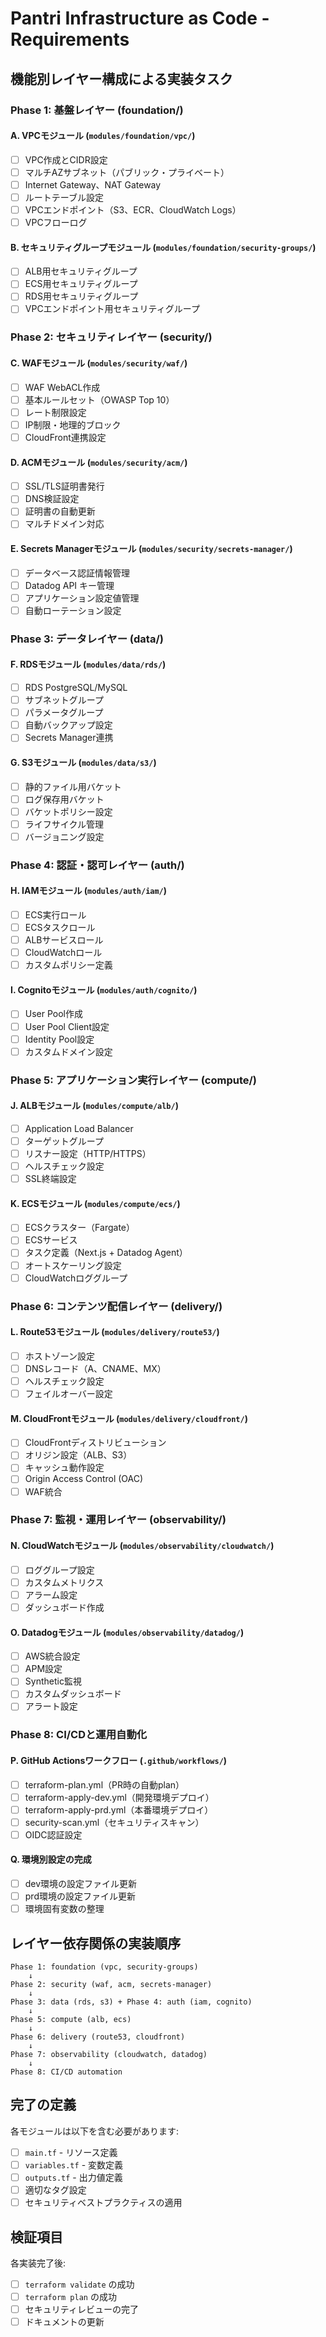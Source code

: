 # Pantri Infrastructure as Code - Requirements

## 機能別レイヤー構成による実装タスク

### Phase 1: 基盤レイヤー (foundation/)

#### A. VPCモジュール (`modules/foundation/vpc/`)
- [ ] VPC作成とCIDR設定
- [ ] マルチAZサブネット（パブリック・プライベート）
- [ ] Internet Gateway、NAT Gateway
- [ ] ルートテーブル設定
- [ ] VPCエンドポイント（S3、ECR、CloudWatch Logs）
- [ ] VPCフローログ

#### B. セキュリティグループモジュール (`modules/foundation/security-groups/`)
- [ ] ALB用セキュリティグループ
- [ ] ECS用セキュリティグループ
- [ ] RDS用セキュリティグループ
- [ ] VPCエンドポイント用セキュリティグループ

### Phase 2: セキュリティレイヤー (security/)

#### C. WAFモジュール (`modules/security/waf/`)
- [ ] WAF WebACL作成
- [ ] 基本ルールセット（OWASP Top 10）
- [ ] レート制限設定
- [ ] IP制限・地理的ブロック
- [ ] CloudFront連携設定

#### D. ACMモジュール (`modules/security/acm/`)
- [ ] SSL/TLS証明書発行
- [ ] DNS検証設定
- [ ] 証明書の自動更新
- [ ] マルチドメイン対応

#### E. Secrets Managerモジュール (`modules/security/secrets-manager/`)
- [ ] データベース認証情報管理
- [ ] Datadog API キー管理
- [ ] アプリケーション設定値管理
- [ ] 自動ローテーション設定

### Phase 3: データレイヤー (data/)

#### F. RDSモジュール (`modules/data/rds/`)
- [ ] RDS PostgreSQL/MySQL
- [ ] サブネットグループ
- [ ] パラメータグループ
- [ ] 自動バックアップ設定
- [ ] Secrets Manager連携

#### G. S3モジュール (`modules/data/s3/`)
- [ ] 静的ファイル用バケット
- [ ] ログ保存用バケット
- [ ] バケットポリシー設定
- [ ] ライフサイクル管理
- [ ] バージョニング設定

### Phase 4: 認証・認可レイヤー (auth/)

#### H. IAMモジュール (`modules/auth/iam/`)
- [ ] ECS実行ロール
- [ ] ECSタスクロール
- [ ] ALBサービスロール
- [ ] CloudWatchロール
- [ ] カスタムポリシー定義

#### I. Cognitoモジュール (`modules/auth/cognito/`)
- [ ] User Pool作成
- [ ] User Pool Client設定
- [ ] Identity Pool設定
- [ ] カスタムドメイン設定

### Phase 5: アプリケーション実行レイヤー (compute/)

#### J. ALBモジュール (`modules/compute/alb/`)
- [ ] Application Load Balancer
- [ ] ターゲットグループ
- [ ] リスナー設定（HTTP/HTTPS）
- [ ] ヘルスチェック設定
- [ ] SSL終端設定

#### K. ECSモジュール (`modules/compute/ecs/`)
- [ ] ECSクラスター（Fargate）
- [ ] ECSサービス
- [ ] タスク定義（Next.js + Datadog Agent）
- [ ] オートスケーリング設定
- [ ] CloudWatchロググループ

### Phase 6: コンテンツ配信レイヤー (delivery/)

#### L. Route53モジュール (`modules/delivery/route53/`)
- [ ] ホストゾーン設定
- [ ] DNSレコード（A、CNAME、MX）
- [ ] ヘルスチェック設定
- [ ] フェイルオーバー設定

#### M. CloudFrontモジュール (`modules/delivery/cloudfront/`)
- [ ] CloudFrontディストリビューション
- [ ] オリジン設定（ALB、S3）
- [ ] キャッシュ動作設定
- [ ] Origin Access Control (OAC)
- [ ] WAF統合

### Phase 7: 監視・運用レイヤー (observability/)

#### N. CloudWatchモジュール (`modules/observability/cloudwatch/`)
- [ ] ロググループ設定
- [ ] カスタムメトリクス
- [ ] アラーム設定
- [ ] ダッシュボード作成

#### O. Datadogモジュール (`modules/observability/datadog/`)
- [ ] AWS統合設定
- [ ] APM設定
- [ ] Synthetic監視
- [ ] カスタムダッシュボード
- [ ] アラート設定

### Phase 8: CI/CDと運用自動化

#### P. GitHub Actionsワークフロー (`.github/workflows/`)
- [ ] terraform-plan.yml（PR時の自動plan）
- [ ] terraform-apply-dev.yml（開発環境デプロイ）
- [ ] terraform-apply-prd.yml（本番環境デプロイ）
- [ ] security-scan.yml（セキュリティスキャン）
- [ ] OIDC認証設定

#### Q. 環境別設定の完成
- [ ] dev環境の設定ファイル更新
- [ ] prd環境の設定ファイル更新
- [ ] 環境固有変数の整理

## レイヤー依存関係の実装順序

```
Phase 1: foundation (vpc, security-groups)
    ↓
Phase 2: security (waf, acm, secrets-manager)
    ↓
Phase 3: data (rds, s3) + Phase 4: auth (iam, cognito)
    ↓
Phase 5: compute (alb, ecs)
    ↓
Phase 6: delivery (route53, cloudfront)
    ↓
Phase 7: observability (cloudwatch, datadog)
    ↓
Phase 8: CI/CD automation
```

## 完了の定義

各モジュールは以下を含む必要があります:
- [ ] `main.tf` - リソース定義
- [ ] `variables.tf` - 変数定義
- [ ] `outputs.tf` - 出力値定義
- [ ] 適切なタグ設定
- [ ] セキュリティベストプラクティスの適用

## 検証項目

各実装完了後:
- [ ] `terraform validate` の成功
- [ ] `terraform plan` の成功
- [ ] セキュリティレビューの完了
- [ ] ドキュメントの更新